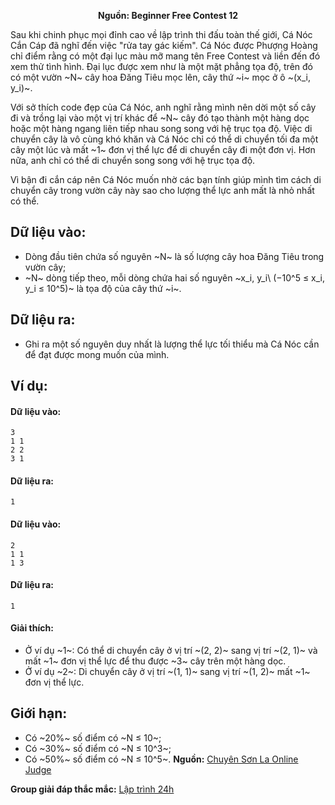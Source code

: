 **<center>Nguồn: Beginner Free Contest 12</center>**

Sau khi chinh phục mọi đỉnh cao về lập trình thi đấu toàn thế giới, Cá Nóc Cắn Cáp đã nghĩ đến việc "rửa tay gác kiếm". Cá Nóc được Phượng Hoàng chỉ điểm rằng có một đại lục màu mỡ mang tên Free Contest và liền đến đó xem thử tình hình. Đại lục được xem như là một mặt phẳng tọa độ, trên đó có một vườn ~N~ cây hoa Đăng Tiêu mọc lên, cây thứ ~i~ mọc ở ô ~(x_i, y_i)~.

Với sở thích code đẹp của Cá Nóc, anh nghĩ rằng mình nên dời một số cây đi và trồng lại vào một vị trí khác để ~N~ cây đó tạo thành một hàng dọc hoặc một hàng ngang liên tiếp nhau song song với hệ trục tọa độ. Việc di chuyển cây là vô cùng khó khăn và Cá Nóc chỉ có thể di chuyển tối đa một cây một lúc và mất ~1~ đơn vị thể lực để di chuyển cây đi một đơn vị. Hơn nữa, anh chỉ có thể
di chuyển song song với hệ trục tọa độ.

Vì bận đi cắn cáp nên Cá Nóc muốn nhờ các bạn tính giúp mình tìm cách di chuyển cây trong vườn cây này sao cho lượng thể lực anh mất là nhỏ nhất có thể.

## Dữ liệu vào:
- Dòng đầu tiên chứa số nguyên ~N~ là số lượng cây hoa Đăng Tiêu trong vườn cây;
- ~N~ dòng tiếp theo, mỗi dòng chứa hai số nguyên ~x_i, y_i\ (−10^5 ≤ x_i, y_i ≤ 10^5)~ là tọa độ của cây thứ ~i~.

## Dữ liệu ra:
- Ghi ra một số nguyên duy nhất là lượng thể lực tối thiểu mà Cá Nóc cần để đạt được mong muốn của mình.

## Ví dụ:
#### Dữ liệu vào:
```
3
1 1
2 2
3 1
```

#### Dữ liệu ra:
```
1
```

#### Dữ liệu vào:
```
2
1 1
1 3
```

#### Dữ liệu ra:
```
1
```

#### Giải thích:
- Ở ví dụ ~1~: Có thể di chuyển cây ở vị trí ~(2, 2)~ sang vị trí ~(2, 1)~ và mất ~1~ đơn vị thể lực để thu được ~3~ cây trên một hàng dọc.
- Ở ví dụ ~2~: Di chuyển cây ở vị trí ~(1, 1)~ sang vị trí ~(1, 2)~ mất ~1~ đơn vị thể lực.

## Giới hạn:
- Có ~20\%~ số điểm có ~N ≤ 10~;
- Có ~30\%~ số điểm có ~N ≤ 10^3~;
- Có ~50\%~ số điểm có ~N ≤ 10^5~.
**Nguồn:** [Chuyên Sơn La Online Judge](http://csloj.ddns.net/)

**Group giải đáp thắc mắc:** [Lập trình 24h](https://www.facebook.com/groups/1386904321519984)